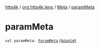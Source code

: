 [http4k](../../index.md) / [org.http4k.lens](../index.md) / [Meta](index.md) / [paramMeta](./param-meta.md)

# paramMeta

`val paramMeta: `[`ParamMeta`](../-param-meta/index.md) [(source)](https://github.com/http4k/http4k/blob/master/http4k-core/src/main/kotlin/org/http4k/lens/Meta.kt#L3)